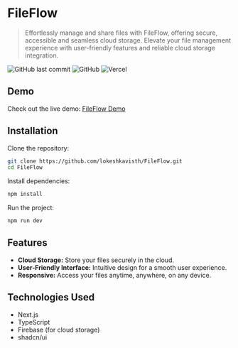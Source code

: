 # FileFlow

> Effortlessly manage and share files with FileFlow, offering secure, accessible and seamless cloud storage. Elevate your file management experience with user-friendly features and reliable cloud storage integration.

![GitHub last commit](https://img.shields.io/github/last-commit/lokeshkavisth/FileFlow) ![GitHub](https://img.shields.io/github/license/lokeshkavisth/FileFlow) ![Vercel](https://therealsujitk-vercel-badge.vercel.app/?app=FileFlow)

## Demo

Check out the live demo: [FileFlow Demo](https://fileflow.vercel.app/)

## Installation

Clone the repository:

```sh
git clone https://github.com/lokeshkavisth/FileFlow.git
cd FileFlow
```

Install dependencies:

```sh
npm install
```

Run the project:

```sh
npm run dev
```

## Features

- **Cloud Storage:** Store your files securely in the cloud.
- **User-Friendly Interface:** Intuitive design for a smooth user experience.
- **Responsive:** Access your files anytime, anywhere, on any device.

## Technologies Used

- Next.js
- TypeScript
- Firebase (for cloud storage)
- shadcn/ui
